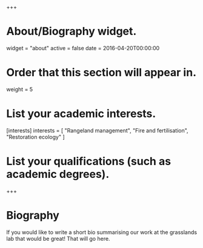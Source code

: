+++
# About/Biography widget.
widget = "about"
active = false
date = 2016-04-20T00:00:00

# Order that this section will appear in.
weight = 5

# List your academic interests.
[interests]
  interests = [
    "Rangeland management",
    "Fire and fertilisation",
    "Restoration ecology"
  ]

# List your qualifications (such as academic degrees).

 
+++

# Biography

If you would like to write a short bio summarising our work at the grasslands lab that would be great! That will go here.